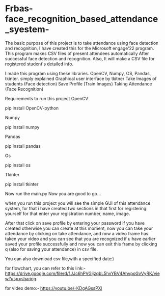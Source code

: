 # Frbas-face_recognition_based_attendance_syestem-
The basic purpose of this project is to take attendance using face detection and recognition, I have created this for the Microsoft engage'22 program. This program makes CSV files of present attendees automatically After successful face detection and recognition. Also, It will make a CSV file for registered student's detailed info.

I made this program using these libraries. OpenCV, Numpy, OS, Pandas, tkinter. simply explained Graphical user interface by tkitner Take Images of students (Face detection) Save Profile (Train Images) Taking Attendance (Face Recognition)

Requirements to run this project OpenCV

pip install OpenCV-python

Numpy

pip install numpy

Pandas

pip install pandas

Os

pip install os

Tkinter

pip install tkinter

Now run the main.py Now you are good to go...

when you run this project you will see the simple GUI of this attendance system, for that i have created two sections in that first for registering yourself for that enter your registration number, name, image.

After that click on save profile by entering your password if you have created otherwise you can create at this moment, now you can take your attendance by clicking on take attendance, and now a video frame has taken your video and you can see that you are recognized if u have earlier saved your profile successfully and now you can exit this frame by clicking q (also for saving your attendance) in csv file.

You can also download csv file,with a specified date:)

for flowchart, you can refer to this link:- https://drive.google.com/file/d/1JJc6hPVGijzqbL5hvYBV4AhvpoGvVyRK/view?usp=sharing

for video demo:- https://youtu.be/-KDgAGssPXI
